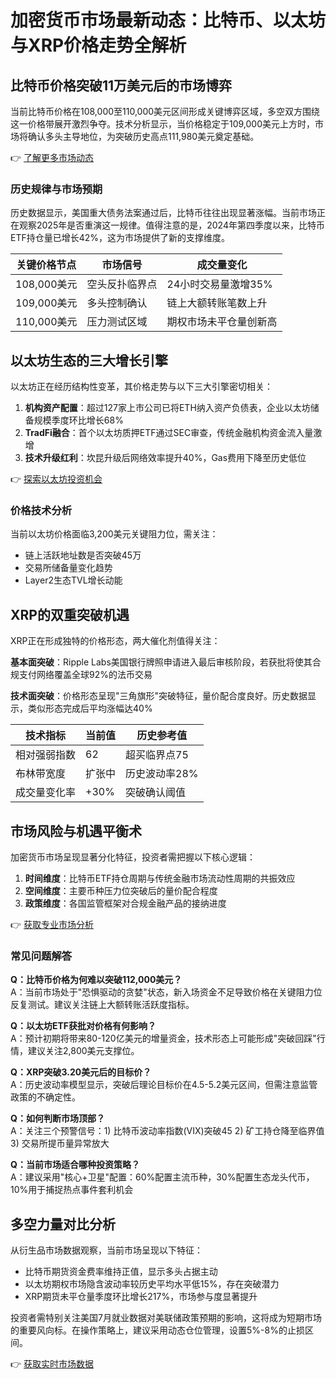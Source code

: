 # 加密货币市场最新动态：比特币、以太坊与XRP价格走势全解析

## 比特币价格突破11万美元后的市场博弈
当前比特币价格在108,000至110,000美元区间形成关键博弈区域，多空双方围绕这一价格带展开激烈争夺。技术分析显示，当价格稳定于109,000美元上方时，市场将确认多头主导地位，为突破历史高点111,980美元奠定基础。

👉 [了解更多市场动态](https://bit.ly/okx_welcome)

### 历史规律与市场预期
历史数据显示，美国重大债务法案通过后，比特币往往出现显著涨幅。当前市场正在观察2025年是否重演这一规律。值得注意的是，2024年第四季度以来，比特币ETF持仓量已增长42%，这为市场提供了新的支撑维度。

| 关键价格节点 | 市场信号 | 成交量变化 |
|--------------|----------|------------|
| 108,000美元   | 空头反扑临界点 | 24小时交易量激增35% |
| 109,000美元   | 多头控制确认 | 链上大额转账笔数上升 |
| 110,000美元   | 压力测试区域 | 期权市场未平仓量创新高 |

## 以太坊生态的三大增长引擎
以太坊正在经历结构性变革，其价格走势与以下三大引擎密切相关：

1. **机构资产配置**：超过127家上市公司已将ETH纳入资产负债表，企业以太坊储备规模季度环比增长68%
2. **TradFi融合**：首个以太坊质押ETF通过SEC审查，传统金融机构资金流入量激增
3. **技术升级红利**：坎昆升级后网络效率提升40%，Gas费用下降至历史低位

👉 [探索以太坊投资机会](https://bit.ly/okx_welcome)

### 价格技术分析
当前以太坊价格面临3,200美元关键阻力位，需关注：
- 链上活跃地址数是否突破45万
- 交易所储备量变化趋势
- Layer2生态TVL增长动能

## XRP的双重突破机遇
XRP正在形成独特的价格形态，两大催化剂值得关注：

**基本面突破**：Ripple Labs美国银行牌照申请进入最后审核阶段，若获批将使其合规支付网络覆盖全球92%的法币交易

**技术面突破**：价格形态呈现"三角旗形"突破特征，量价配合度良好。历史数据显示，类似形态完成后平均涨幅达40%

| 技术指标       | 当前值     | 历史参考值 |
|----------------|------------|------------|
| 相对强弱指数   | 62         | 超买临界点75 |
| 布林带宽度     | 扩张中     | 历史波动率28% |
| 成交量变化率   | +30%       | 突破确认阈值 |

## 市场风险与机遇平衡术
加密货币市场呈现显著分化特征，投资者需把握以下核心逻辑：

1. **时间维度**：比特币ETF持仓周期与传统金融市场流动性周期的共振效应
2. **空间维度**：主要币种压力位突破后的量价配合程度
3. **政策维度**：各国监管框架对合规金融产品的接纳进度

👉 [获取专业市场分析](https://bit.ly/okx_welcome)

### 常见问题解答
**Q：比特币价格为何难以突破112,000美元？**  
A：当前市场处于"恐惧驱动的贪婪"状态，新入场资金不足导致价格在关键阻力位反复测试。建议关注链上大额转账活跃度指标。

**Q：以太坊ETF获批对价格有何影响？**  
A：预计初期将带来80-120亿美元的增量资金，技术形态上可能形成"突破回踩"行情，建议关注2,800美元支撑位。

**Q：XRP突破3.20美元后的目标价？**  
A：历史波动率模型显示，突破后理论目标价在4.5-5.2美元区间，但需注意监管政策的不确定性。

**Q：如何判断市场顶部？**  
A：关注三个预警信号：1) 比特币波动率指数(VIX)突破45 2) 矿工持仓降至临界值 3) 交易所提币量异常放大

**Q：当前市场适合哪种投资策略？**  
A：建议采用"核心+卫星"配置：60%配置主流币种，30%配置生态龙头代币，10%用于捕捉热点事件套利机会

## 多空力量对比分析
从衍生品市场数据观察，当前市场呈现以下特征：

- 比特币期货资金费率维持正值，显示多头占据主动
- 以太坊期权市场隐含波动率较历史平均水平低15%，存在突破潜力
- XRP期货未平仓量季度环比增长217%，市场参与度显著提升

投资者需特别关注美国7月就业数据对美联储政策预期的影响，这将成为短期市场的重要风向标。在操作策略上，建议采用动态仓位管理，设置5%-8%的止损区间。

👉 [获取实时市场数据](https://bit.ly/okx_welcome)